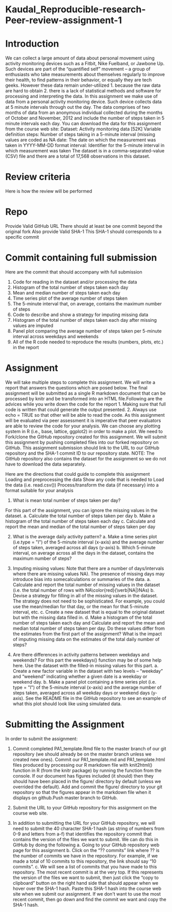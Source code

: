 # Kaudal_Reproducible-research-Peer-review-assignment-1

# Introduction
We can collect a large amount of data about personal movement using activity monitoring devices such as a Fitbit, Nike Fuelband, or Jawbone Up. Such devices are part of the “quantified self” movement – a group of enthusiasts who take measurements about themselves regularly to improve their health, to find patterns in their behavior, or equally they are tech geeks. However these data remain under-utilized 1. because the raw data are hard to obtain 2. there is a lack of statistical methods and software for processing and interpreting the data.
In this assignment we make use of data from a personal activity monitoring device. Such device collects data at 5 minute intervals through out the day. The data comprises of two months of data from an anonymous individual collected during the months of October and November, 2012 and include the number of steps taken in 5 minute intervals each day.
You can download the data for this assignment from the course web site:
Dataset: Activity monitoring data [52K]
Variable definition
     steps: Number of steps taking in a 5-minute interval (missing values are coded as NA
     date: The date on which the measurement was taken in YYYY-MM-DD format
     interval: Identifier for the 5-minute interval in which measurement was taken
The dataset is in a comma-separated-value (CSV) file and there are a total of 17,568 observations in this dataset.
# Review criteria 
Here is how the review will be performed
# Repo
Provide Valid GitHub URL 
There should at least be one commit beyond the original fork
Also provide Valid SHA-1
This SHA-1 should corresponds to a specific commit
# Commit containing full submission
Here are the commit that should accompany with full submission
1. Code for reading in the dataset and/or processing the data
2. Histogram of the total number of steps taken each day
3. Mean and median number of steps taken each day
4. Time series plot of the average number of steps taken
5. The 5-minute interval that, on average, contains the maximum number of steps
6. Code to describe and show a strategy for imputing missing data
7. Histogram of the total number of steps taken each day after missing values are imputed
8. Panel plot comparing the average number of steps taken per 5-minute interval across weekdays and weekends
9. All of the R code needed to reproduce the results (numbers, plots, etc.) in the report
# Assignment
We will take multiple steps to complete this assignment. We will write a report that answers the questions which are posed below. The final assignment will be submitted as a single R markdown document that can be processed by knitr and be transformed into an HTML file.Following are the advices while you write down the code for the report 1. Making sure that full code is written that could generate the output presented. 2. Always use echo = TRUE so that other will be able to read the code. As this assignment will be evaluated via peer assessment it is imperative that peer evaluators are able to review the code for your analysis.
We can choose any plotting system in R (i.e., base, lattice, ggplot2) in order to make a plot.
We need to Fork/clone the GitHub repository created for this assignment. We will submit this assignment by pushing completed files into our forked repository on GitHub. This assignment submission should link to the URL to our GitHub repository and the SHA-1 commit ID to our repository state.
NOTE: The GitHub repository also contains the dataset for the assignment so we do not have to download the data separately.

Here are the directions that could guide to complete this assignment
 Loading and preprocessing the data
 Show any code that is needed to
                                 Load the data (i.e. read.csv())
                                 Process/transform the data (if necessary) into a format suitable for your analysis

1. What is mean total number of steps taken per day?

For this part of the assignment, you can ignore the missing values in the dataset.
a. Calculate the total number of steps taken per day
b. Make a histogram of the total number of steps taken each day
c. Calculate and report the mean and median of the total number of steps taken per day

2. What is the average daily activity pattern?
a. Make a time series plot (i.e.type = "l") of the 5-minute interval (x-axis) and the average number of steps taken, averaged across all days (y-axis)
b. Which 5-minute interval, on average across all the days in the dataset, contains the maximum number of steps?

3. Imputing missing values: Note that there are a number of days/intervals where there are missing values NA). The presence of missing days may introduce bias into somecalculations or summaries of the data.
a. Calculate and report the total number of missing values in the dataset (i.e. the total number of rows with NA\color{red}{\verb|NA|}NAs)
b. Devise a strategy for filling in all of the missing values in the dataset. The strategy does not need to be sophisticated. For example, you could use the mean/median for that day, or the mean for that 5-minute interval, etc.
c. Create a new dataset that is equal to the original dataset but with the missing data filled in.
d. Make a histogram of the total number of steps taken each day and Calculate and report the mean and median total number of steps taken per day. Do these values differ from the estimates from the first part of the assignment? What is the impact of imputing missing data on the estimates of the total daily number of steps?

4. Are there differences in activity patterns between weekdays and weekends?
 For this part the weekdays() function may be of some help here. Use the dataset with the filled-in missing values for this part.
 a. Create a new factor variable in the dataset with two levels – “weekday” and “weekend” indicating whether a given date is a weekday or weekend day.
 b. Make a panel plot containing a time series plot (i.e. type = "l") of the 5-minute interval (x-axis) and the average number of steps taken, averaged across all weekday days or weekend days (y-axis). See the README file in the GitHub repository to see an example of what this plot should look like using simulated data.

# Submitting the Assignment
In order to submit the assignment:
1. Commit completed PA1_template.Rmd file to the master branch of our git repository (we should already be on the master branch unless we created new ones). Commit our PA1_template.md and PA1_template.html files produced by processing our R markdown file with knit2html() function in R (from the knitr package) by running the function from the console. If our document has figures included (it should) then they should have been placed in the figure/ directory by default (unless we overrided the default). Add and commit the figure/ directory to your git repository so that the figures appear in the markdown file when it displays on github.Push master branch to GitHub.
    
2. Submit the URL to your GitHub repository for this assignment on the course web site.

3. In addition to submitting the URL for your GitHub repository, we will need to submit the 40 character SHA-1 hash (as string of numbers from 0-9 and letters from a-f) that identifies the repository commit that contains the version of the files we want to submit. We can do this in GitHub by doing the following
a. Going to your GitHub repository web page for this assignment
b. Click on the “?? commits” link where ?? is the number of commits we have in the repository. For example, if we made a total of 10 commits to this repository, the link should say “10 commits”.
c. We will see a list of commits that you have made to this repository. The most recent commit is at the very top. If this represents the version of the files we want to submit, then just click the “copy to clipboard” button on the right hand side that should appear when we hover over the SHA-1 hash. Paste this SHA-1 hash into the course web site when we submit our assignment. If we don't want to use the most recent commit, then go down and find the commit we want and copy the SHA-1 hash.
